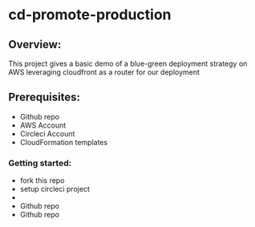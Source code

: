 # cd-promote-production


## Overview:

This project gives a basic demo of a blue-green deployment strategy on AWS leveraging cloudfront as a router for our deployment


## Prerequisites:
* Github repo
* AWS Account
* Circleci Account
* CloudFormation templates

### Getting started:

* fork this repo
* setup circleci project
* 
* Github repo
* Github repo



